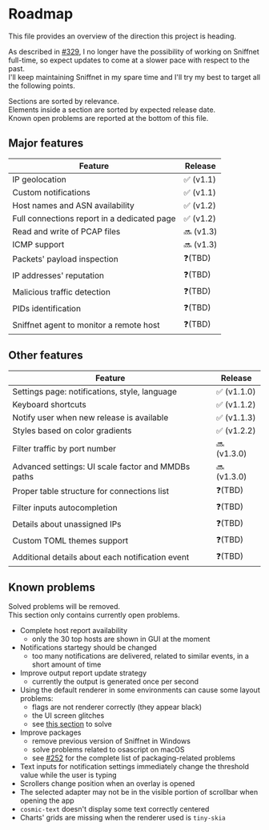 # Roadmap

This file provides an overview of the direction this project is heading.

As described in [#329](https://github.com/GyulyVGC/sniffnet/discussions/329), I no longer have the possibility of working on Sniffnet full-time, so expect updates to come at a slower pace with respect to the past. <br>
I'll keep maintaining Sniffnet in my spare time and I'll try my best to target all the following points.

Sections are sorted by relevance. <br>
Elements inside a section are sorted by expected release date. <br>
Known open problems are reported at the bottom of this file.

## Major features
  
Feature | Release | 
-|-|
IP geolocation | ✅ (v1.1)
Custom notifications | ✅ (v1.1)
Host names and ASN availability | ✅ (v1.2)
Full connections report in a dedicated page | ✅ (v1.2)
Read and write of PCAP files | 🔜 (v1.3)
ICMP support | 🔜 (v1.3)
Packets' payload inspection | ❓(TBD)
IP addresses' reputation | ❓(TBD)
Malicious traffic detection | ❓(TBD)
PIDs identification | ❓(TBD)
Sniffnet agent to monitor a remote host | ❓(TBD)

## Other features
  
Feature | Release | 
-|-|
Settings page: notifications, style, language | ✅ (v1.1.0)
Keyboard shortcuts | ✅ (v1.1.2)
Notify user when new release is available | ✅ (v1.1.3)
Styles based on color gradients | ✅ (v1.2.2)
Filter traffic by port number | 🔜 (v1.3.0)
Advanced settings: UI scale factor and MMDBs paths | 🔜 (v1.3.0)
Proper table structure for connections list | ❓(TBD)
Filter inputs autocompletion | ❓(TBD)
Details about unassigned IPs | ❓(TBD)
Custom TOML themes support | ❓(TBD)
Additional details about each notification event | ❓(TBD)

## Known problems

Solved problems will be removed. <br>
This section only contains currently open problems.

- Complete host report availability
  - only the 30 top hosts are shown in GUI at the moment
- Notifications startegy should be changed
  - too many notifications are delivered, related to similar events, in a short amount of time
- Improve output report update strategy
  - currently the output is generated once per second
- Using the default renderer in some environments can cause some layout problems:
  - flags are not renderer correctly (they appear black)
  - the UI screen glitches
  - see [this section](https://github.com/GyulyVGC/sniffnet#troubleshooting) to solve
- Improve packages
  - remove previous version of Sniffnet in Windows
  - solve problems related to osascript on macOS
  - see [#252](https://github.com/GyulyVGC/sniffnet/issues/252) for the complete list of packaging-related problems
- Text inputs for notification settings immediately change the threshold value while the user is typing
- Scrollers change position when an overlay is opened
- The selected adapter may not be in the visible portion of scrollbar when opening the app
- `cosmic-text` doesn't display some text correctly centered
- Charts' grids are missing when the renderer used is `tiny-skia`
